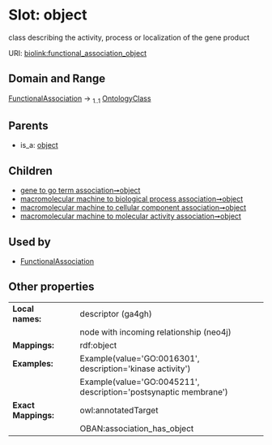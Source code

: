
# Slot: object


class describing the activity, process or localization of the gene product

URI: [biolink:functional_association_object](https://w3id.org/biolink/functional_association_object)


## Domain and Range

[FunctionalAssociation](FunctionalAssociation.md) &#8594;  <sub>1..1</sub> [OntologyClass](OntologyClass.md)

## Parents

 *  is_a: [object](object.md)

## Children

 *  [gene to go term association➞object](gene_to_go_term_association_object.md)
 *  [macromolecular machine to biological process association➞object](macromolecular_machine_to_biological_process_association_object.md)
 *  [macromolecular machine to cellular component association➞object](macromolecular_machine_to_cellular_component_association_object.md)
 *  [macromolecular machine to molecular activity association➞object](macromolecular_machine_to_molecular_activity_association_object.md)

## Used by

 * [FunctionalAssociation](FunctionalAssociation.md)

## Other properties

|  |  |  |
| --- | --- | --- |
| **Local names:** | | descriptor (ga4gh) |
|  | | node with incoming relationship (neo4j) |
| **Mappings:** | | rdf:object |
| **Examples:** | | Example(value='GO:0016301', description='kinase activity') |
|  | | Example(value='GO:0045211', description='postsynaptic membrane') |
| **Exact Mappings:** | | owl:annotatedTarget |
|  | | OBAN:association_has_object |

